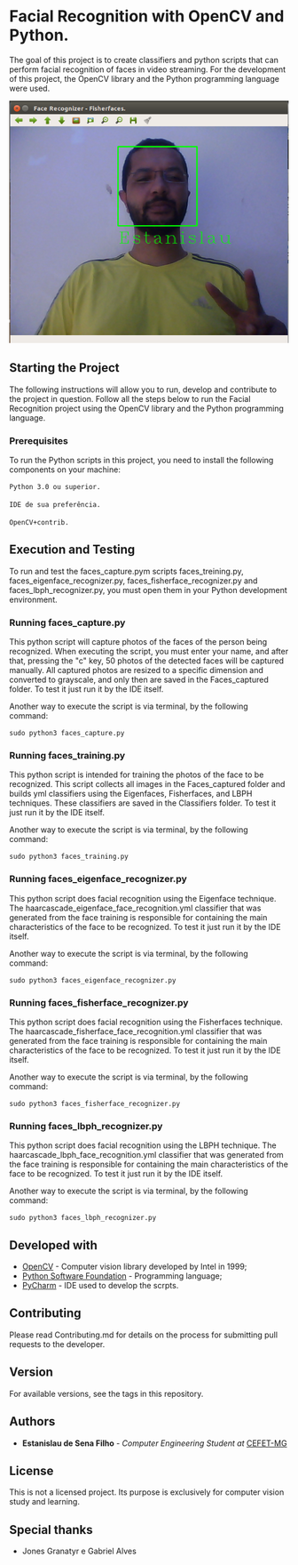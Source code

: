 # Facial Recognition with OpenCV and Python.

The goal of this project is to create classifiers and python scripts that can perform facial recognition of faces in video streaming. For the development of this project, the OpenCV library and the Python programming language were used.

![alt text](https://raw.githubusercontent.com/EstanislauFilho/Computer-Vision-Face-Recognition-OpenCV/master/Imagens/Resultado.png)


## Starting the Project

The following instructions will allow you to run, develop and contribute to the project in question. Follow all the steps below to run the Facial Recognition project using the OpenCV library and the Python programming language.

### Prerequisites

To run the Python scripts in this project, you need to install the following components on your machine:

```
Python 3.0 ou superior.

IDE de sua preferência.

OpenCV+contrib.
```

## Execution and Testing

To run and test the faces_capture.pym scripts faces_treining.py, faces_eigenface_recognizer.py, faces_fisherface_recognizer.py and faces_lbph_recognizer.py, you must open them in your Python development environment.

### Running faces_capture.py

This python script will capture photos of the faces of the person being recognized. When executing the script, you must enter your name, and after that, pressing the "c" key, 50 photos of the detected faces will be captured manually. All captured photos are resized to a specific dimension and converted to grayscale, and only then are saved in the Faces_captured folder. To test it just run it by the IDE itself.

Another way to execute the script is via terminal, by the following command:

```
sudo python3 faces_capture.py
```

### Running faces_training.py

This python script is intended for training the photos of the face to be recognized. This script collects all images in the Faces_captured folder and builds yml classifiers using the Eigenfaces, Fisherfaces, and LBPH techniques. These classifiers are saved in the Classifiers folder. To test it just run it by the IDE itself.


Another way to execute the script is via terminal, by the following command:

```
sudo python3 faces_training.py
```


### Running faces_eigenface_recognizer.py

This python script does facial recognition using the Eigenface technique. The haarcascade_eigenface_face_recognition.yml classifier that was generated from the face training is responsible for containing the main characteristics of the face to be recognized. To test it just run it by the IDE itself. 


Another way to execute the script is via terminal, by the following command:

```
sudo python3 faces_eigenface_recognizer.py
```

### Running faces_fisherface_recognizer.py

This python script does facial recognition using the Fisherfaces technique. 
The haarcascade_fisherface_face_recognition.yml classifier that was generated from the face training is responsible for containing the main characteristics of the face to be recognized. To test it just run it by the IDE itself. 


Another way to execute the script is via terminal, by the following command:

```
sudo python3 faces_fisherface_recognizer.py
```


### Running faces_lbph_recognizer.py

This python script does facial recognition using the LBPH technique.
The haarcascade_lbph_face_recognition.yml classifier that was generated from the face training is responsible for containing the main characteristics of the face to be recognized. To test it just run it by the IDE itself.


Another way to execute the script is via terminal, by the following command:

```
sudo python3 faces_lbph_recognizer.py
```


## Developed with

* [OpenCV](https://opencv.org/) - Computer vision library developed by Intel in 1999;
* [Python Software Foundation](https://maven.apache.org/) - Programming language;
* [PyCharm](https://www.jetbrains.com/pycharm/) - IDE used to develop the scrpts.

## Contributing

Please read Contributing.md for details on the process for submitting pull requests to the developer.

## Version

For available versions, see the tags in this repository. 

## Authors

* **Estanislau de Sena Filho** - *Computer Engineering Student at* [CEFET-MG](http://www.cefetmg.br/)

## License

This is not a licensed project. Its purpose is exclusively for computer vision study and learning.

## Special thanks

* Jones Granatyr e Gabriel Alves


